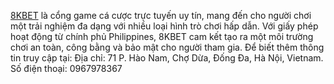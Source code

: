 [8KBET](https://aplusetiler.com/) là cổng game cá cược trực tuyến uy tín, mang đến cho người chơi một trải nghiệm đa dạng với nhiều loại hình trò chơi hấp dẫn. Với giấy phép hoạt động từ chính phủ Philippines, 8KBET cam kết tạo ra một môi trường chơi an toàn, công bằng và bảo mật cho người tham gia.
Để biết thêm thông tin truy cập tại:
Địa chỉ: 71 P. Hào Nam, Chợ Dừa, Đống Đa, Hà Nội, Vietnam.
Số điện thoại: 0967978367